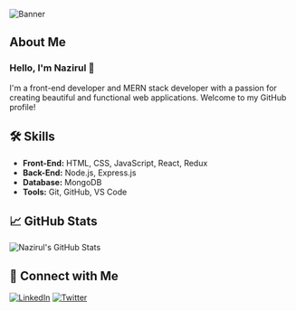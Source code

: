 ![Banner](https://github.com/nazirul/nazirul/blob/main/banner.png)


## About Me
### Hello, I'm Nazirul 👋

I'm a front-end developer and MERN stack developer with a passion for creating beautiful and functional web applications. Welcome to my GitHub profile!


## 🛠️ Skills
- **Front-End:** HTML, CSS, JavaScript, React, Redux
- **Back-End:** Node.js, Express.js
- **Database:** MongoDB
- **Tools:** Git, GitHub, VS Code

## 📈 GitHub Stats
![Nazirul's GitHub Stats](https://github-readme-stats.vercel.app/api?username=nazirul&show_icons=true&theme=radical)

## 🔗 Connect with Me
[![LinkedIn](https://img.shields.io/badge/LinkedIn-blue?style=for-the-badge&logo=linkedin)](https://www.linkedin.com/in/nazirul)
[![Twitter](https://img.shields.io/badge/Twitter-blue?style=for-the-badge&logo=twitter)](https://twitter.com/nazirul)
